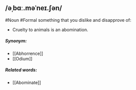 ## /əˌbɑː.məˈneɪ.ʃən/  
#Noun #Formal
something that you dislike and disapprove of:

- Cruelty to animals is an abomination.

##### Synonym:
- [[Abhorrence]]
- [[Odium]]

##### Related words:
- [[Abominate]]